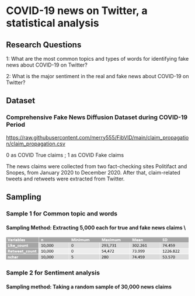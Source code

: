 # COVID-19 news on Twitter, a statistical analysis

## Research Questions 
1: What are the most common topics and types of words for identifying fake news about COVID-19 on Twitter?

2: What is the major sentiment in the real and fake news about COVID-19 on Twitter?

## Dataset

### Comprehensive Fake News Diffusion Dataset during COVID-19 Period
https://raw.githubusercontent.com/merry555/FibVID/main/claim_propagation/claim_propagation.csv

0 as COVID True claims ; 1 as COVID Fake claims

The news claims were collected from two fact-checking sites Politifact and Snopes, from January 2020 to December 2020. After that, claim-related tweets and retweets were extracted from Twitter.  

## Sampling 
### Sample 1 for Common topic and words
#### Sampling Method: Extracting 5,000 each for true and fake news claims \
<img src="news1.png" alt="image description" width="500"/>

### Sample 2 for Sentiment analysis
#### Sampling method: Taking a random sample of 30,000 news claims
